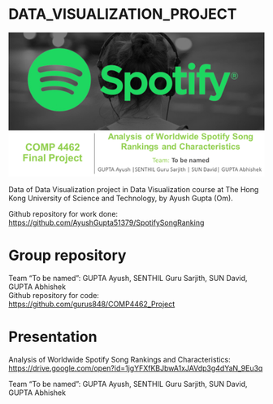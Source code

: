 # DATA_VISUALIZATION_PROJECT

![Project start page](https://github.com/AyushGupta51379/SpotifySongRanking/blob/master/Project%20logo.png?raw=true)

Data of Data Visualization project in Data Visualization course at The Hong Kong University of Science and Technology, by Ayush Gupta (Om).

Github repository for work done: https://github.com/AyushGupta51379/SpotifySongRanking

# Group repository

Team “To be named”: GUPTA Ayush, SENTHIL Guru Sarjith, SUN David, GUPTA Abhishek 
</br>
Github repository for code: https://github.com/gurus848/COMP4462_Project

# Presentation
Analysis of Worldwide Spotify Song Rankings and Characteristics: https://drive.google.com/open?id=1jgYFXfKBJbwA1xJAVdp3g4dYaN_9Eu3q

Team “To be named”: GUPTA Ayush, SENTHIL Guru Sarjith, SUN David, GUPTA Abhishek
